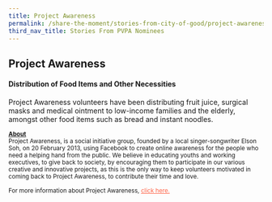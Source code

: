 ```yaml
---
title: Project Awareness
permalink: /share-the-moment/stories-from-city-of-good/project-awareness
third_nav_title: Stories From PVPA Nominees
---
```


## Project Awareness

#### Distribution of Food Items and Other Necessities

Project Awareness volunteers have been distributing fruit juice, surgical masks and medical ointment to low-income families and the elderly, amongst other food items such as bread and instant noodles.

<sup><b><u>About</u></b><br>Project Awareness, is a social initiative group, founded by a local singer-songwriter Elson Soh, on 20 February 2013, using Facebook to create online awareness for the people who need a helping hand from the public. We believe in educating youths and working executives, to give back to society, by encouraging them to participate in our various creative and innovative projects, as this is the only way to keep volunteers motivated in coming back to Project Awareness, to contribute their time and love.<br><br>For more information about Project Awareness, <a href="https://www.facebook.com/ProjectAwarenessSG/" style="color:tomato">click here.</a></sup>

